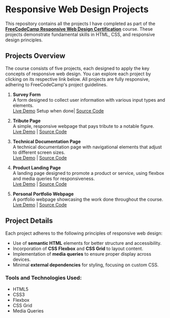 # Responsive Web Design Projects

This repository contains all the projects I have completed as part of the **[FreeCodeCamp Responsive Web Design Certification](https://www.freecodecamp.org/learn/)** course. These projects demonstrate fundamental skills in HTML, CSS, and responsive design principles.

## Projects Overview

The course consists of five projects, each designed to apply the key concepts of responsive web design. You can explore each project by clicking on its respective link below. All projects are fully responsive, adhering to FreeCodeCamp's project guidelines.

1. **Survey Form**  
   A form designed to collect user information with various input types and elements.  
   [Live Demo](#) Setup when done| [<a href="https://github.com/Kelv48/FreeCodeCamp-Responsive-Web-Course/tree/main/Survey%20Form">Source Code</a>](#)

2. **Tribute Page**  
   A simple, responsive webpage that pays tribute to a notable figure.  
   [Live Demo](#) | [Source Code](#)

3. **Technical Documentation Page**  
   A technical documentation page with navigational elements that adjust to different screen sizes.  
   [Live Demo](#) | [Source Code](#)

4. **Product Landing Page**  
   A landing page designed to promote a product or service, using flexbox and media queries for responsiveness.  
   [Live Demo](#) | [Source Code](#)
   
5. **Personal Portfolio Webpage**  
   A portfolio webpage showcasing the work done throughout the course.  
   [Live Demo](#) | [Source Code](#)

## Project Details

Each project adheres to the following principles of responsive web design:
- Use of **semantic HTML** elements for better structure and accessibility.
- Incorporation of **CSS Flexbox** and **CSS Grid** to layout content.
- Implementation of **media queries** to ensure proper display across devices.
- Minimal **external dependencies** for styling, focusing on custom CSS.

### Tools and Technologies Used:
- HTML5
- CSS3
- Flexbox
- CSS Grid
- Media Queries
